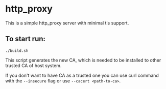 # http_proxy

This is a simple http_proxy server with minimal tls support.

## To start run:
`./build.sh`

This script generates the new CA, which is needed to be installed to other trusted CA of host system.

If you don't want to have CA as a trusted one you can use curl command with the `--insecure` flag or use `--cacert <path-to-ca>`.
